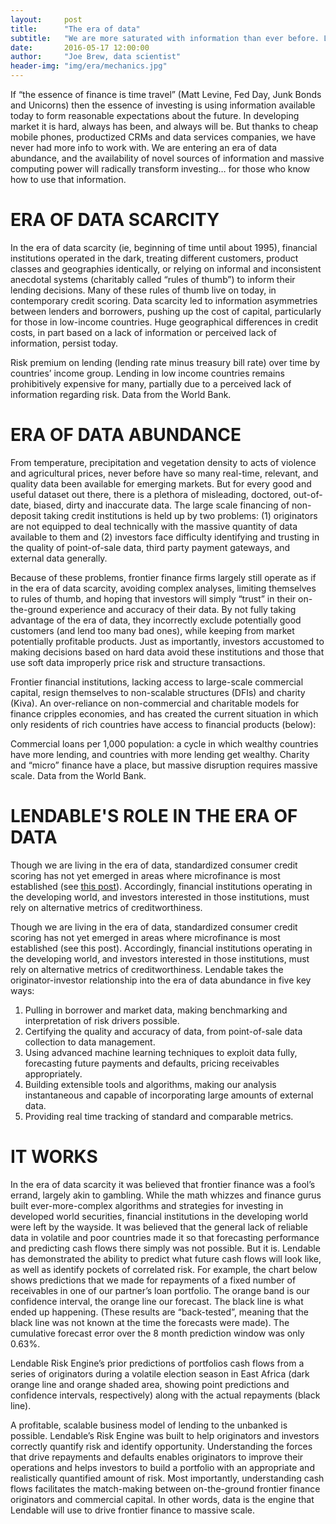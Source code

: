 ```yaml
---
layout:     post
title:      "The era of data"
subtitle:   "We are more saturated with information than ever before. Lendable knows what to do with it."
date:       2016-05-17 12:00:00
author:     "Joe Brew, data scientist"
header-img: "img/era/mechanics.jpg"
---
```


If “the essence of finance is time travel” (Matt Levine, Fed Day, Junk Bonds and Unicorns) then the essence of investing is using information available today to form reasonable expectations about the future. In developing market it is hard, always has been, and always will be. But thanks to cheap mobile phones, productized CRMs and data services companies, we have never had more info to work with. We are entering an era of data abundance, and the availability of novel sources of information and massive computing power will radically transform investing… for those who know how to use that information.

# **ERA OF DATA SCARCITY**

In the era of data scarcity (ie, beginning of time until about 1995), financial institutions operated in the dark, treating different customers, product classes and geographies identically, or relying on informal and inconsistent anecdotal systems (charitably called “rules of thumb”) to inform their lending decisions. Many of these rules of thumb live on today, in contemporary credit scoring. Data scarcity led to information asymmetries between lenders and borrowers, pushing up the cost of capital, particularly for those in low-income countries. Huge geographical differences in credit costs, in part based on a lack of information or perceived lack of information, persist today.

<a href="{{ site.baseurl }}/img/era/premium_on_lending.png" alt="">
    <center><img src="{{ site.baseurl }}/img/era/premium_on_lending.png" alt=""></center>
</a>
<span class="caption text-muted">Risk premium on lending (lending rate minus treasury bill rate) over time by countries’ income group. Lending in low income countries remains prohibitively expensive for many, partially due to a perceived lack of information regarding risk. Data from the World Bank.</span>

# **ERA OF DATA ABUNDANCE**

From temperature, precipitation and vegetation density to acts of violence and agricultural prices, never before have so many real-time, relevant, and quality data been available for emerging markets. But for every good and useful dataset out there, there is a plethora of misleading, doctored, out-of-date, biased, dirty and inaccurate data.
The large scale financing of non-deposit taking credit institutions is held up by two problems: (1) originators are not equipped to deal technically with the massive quantity of data available to them and (2) investors face difficulty identifying and trusting in the quality of point-of-sale data, third party payment gateways, and external data generally.

Because of these problems, frontier finance firms largely still operate as if in the era of data scarcity, avoiding complex analyses, limiting themselves to rules of thumb, and hoping that investors will simply “trust” in their on-the-ground experience and accuracy of their data. By not fully taking advantage of the era of data, they incorrectly exclude potentially good customers (and lend too many bad ones), while keeping from market potentially profitable products. Just as importantly, investors accustomed to making decisions based on hard data avoid these institutions and those that use soft data improperly price risk and structure transactions.

Frontier financial institutions, lacking access to large-scale commercial capital, resign themselves to non-scalable structures (DFIs) and charity (Kiva). An over-reliance on non-commercial and charitable models for finance cripples economies, and has created the current situation in which only residents of rich countries have access to financial products (below):


<a href="{{ site.baseurl }}/img/era/loans_per_1000.png" alt="">
    <center><img src="{{ site.baseurl }}/img/era/loans_per_1000.png" alt=""></center>
</a>
<span class="caption text-muted">Commercial loans per 1,000 population: a cycle in which wealthy countries have more lending, and countries with more lending get wealthy.  Charity and “micro” finance have a place, but massive disruption requires massive scale. Data from the World Bank.</span>


# **LENDABLE'S ROLE IN THE ERA OF DATA**

Though we are living in the era of data, standardized consumer credit scoring has not yet emerged in areas where microfinance is most established (see <a href="{{ site.baseurl }}/2016/03/29/risk/"> this post</a>). Accordingly, financial institutions operating in the developing world, and investors interested in those institutions, must rely on alternative metrics of creditworthiness.


Though we are living in the era of data, standardized consumer credit scoring has not yet emerged in areas where microfinance is most established (see this post). Accordingly, financial institutions operating in the developing world, and investors interested in those institutions, must rely on alternative metrics of creditworthiness.
Lendable takes the originator-investor relationship into the era of data abundance in five key ways: 

1. Pulling in borrower and market data, making benchmarking and interpretation of risk drivers possible. 
2. Certifying the quality and accuracy of data, from point-of-sale data collection to data management.
3. Using advanced machine learning techniques to exploit data fully, forecasting future payments and defaults, pricing receivables appropriately. 
4. Building extensible tools and algorithms, making our analysis instantaneous and capable of incorporating large amounts of external data.
5. Providing real time tracking of standard and comparable metrics.


# **IT WORKS**

In the era of data scarcity it was believed that frontier finance was a fool’s errand, largely akin to gambling. While the math whizzes and finance gurus built ever-more-complex algorithms and strategies for investing in developed world securities, financial institutions in the developing world were left by the wayside. It was believed that the general lack of reliable data in volatile and poor countries made it so that forecasting performance and predicting cash flows there simply was not possible.
But it is. Lendable has demonstrated the ability to predict what future cash flows will look like, as well as identify pockets of correlated risk. For example, the chart below shows predictions that we made for repayments of a fixed number of receivables in one of our partner’s loan portfolio. The orange band is our confidence interval, the orange line our forecast. The black line is what ended up happening. (These results are “back-tested”, meaning that the black line was not known at the time the forecasts were made). The cumulative forecast error over the 8 month prediction window was only 0.63%.


<a href="{{ site.baseurl }}/img/era/jims_chart.png">
    <center><img src="{{ site.baseurl }}/img/era/jims_chart.png" alt=""></center>
</a>
<span class="caption text-muted">Lendable Risk Engine’s prior predictions of portfolios cash flows from a series of originators during a volatile election season in East Africa (dark orange line and orange shaded area, showing point predictions and confidence intervals, respectively) along with the actual repayments (black line).</span>


A profitable, scalable business model of lending to the unbanked is possible. Lendable’s Risk Engine was built to help originators and investors correctly quantify risk and identify opportunity. Understanding the forces that drive repayments and defaults enables originators to improve their operations and helps investors to build a portfolio with an appropriate and realistically quantified amount of risk. Most importantly, understanding cash flows facilitates the match-making between on-the-ground frontier finance originators and commercial capital. In other words, data is the engine that Lendable will use to drive frontier finance to massive scale. 